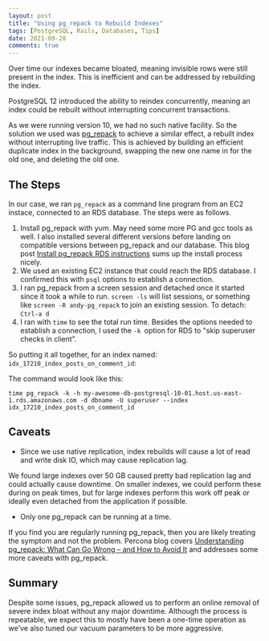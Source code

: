 ```yaml
---
layout: post
title: "Using pg_repack to Rebuild Indexes"
tags: [PostgreSQL, Rails, Databases, Tips]
date: 2021-09-28
comments: true
---
```


Over time our indexes became bloated, meaning invisible rows were still present in the index. This is inefficient and can be addressed by rebuilding the index.

PostgreSQL 12 introduced the ability to reindex concurrently, meaning an index could be rebuilt without interrupting concurrent transactions.

As we were running version 10, we had no such native facility. So the solution we used was [pg_repack](https://reorg.github.io/pg_repack/) to achieve a similar effect, a rebuilt index without interrupting live traffic. This is achieved by building an efficient duplicate index in the background, swapping the new one name in for the old one, and deleting the old one.

## The Steps

In our case, we ran `pg_repack` as a command line program from an EC2 instace, connected to an RDS database. The steps were as follows.

1. Install pg_repack with yum. May need some more PG and gcc tools as well. I also installed several different versions before landing on compatible versions between pg_repack and our database.
This blog post [Install pg_repack RDS instructions](https://theituniversecom.wordpress.com/install-pg_repack-on-amazon-ec2-for-rds-postgresql-instances/) sums up the install process nicely.
1. We used an existing EC2 instance that could reach the RDS database. I confirmed this with `psql` options to establish a connection.
1. I ran pg_repack from a screen session and detached once it started since it took a while to run. `screen -ls` will list sessions, or something like `screen -R andy-pg_repack` to join an existing session. To detach: `Ctrl-a d`
1. I ran with `time` to see the total run time. Besides the options needed to establish a connection, I used the `-k `option for RDS to "skip superuser checks in client".


So putting it all together, for an index named: `idx_17210_index_posts_on_comment_id`:

The command would look like this:

`time pg_repack -k -h my-awesome-db-postgresql-10-01.host.us-east-1.rds.amazonaws.com -d dbname -U superuser --index idx_17210_index_posts_on_comment_id`

## Caveats

* Since we use native replication, index rebuilds will cause a lot of read and write disk IO, which may cause replication lag.

We found large indexes over 50 GB caused pretty bad replication lag and could actually cause downtime. On smaller indexes, we could perform these during on peak times, but for large indexes perform this work off peak or ideally even detached from the application if possible.

* Only one pg_repack can be running at a time.

If you find you are regularly running pg_repack, then you are likely treating the symptom and not the problem. Percona blog covers [Understanding pg_repack: What Can Go Wrong – and How to Avoid It](https://www.percona.com/blog/2021/06/24/understanding-pg_repack-what-can-go-wrong-and-how-to-avoid-it/) and addresses some more caveats with pg_repack.

## Summary

Despite some issues, pg_repack allowed us to perform an online removal of severe index bloat without any major downtime. Although the process is repeatable, we expect this to mostly have been a one-time operation as we've also tuned our vacuum parameters to be more aggressive.


